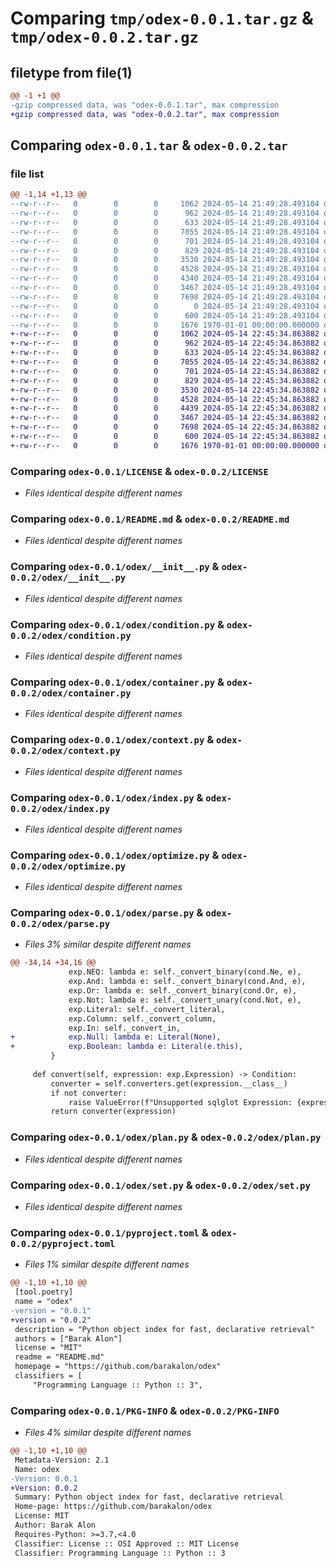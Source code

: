 # Comparing `tmp/odex-0.0.1.tar.gz` & `tmp/odex-0.0.2.tar.gz`

## filetype from file(1)

```diff
@@ -1 +1 @@
-gzip compressed data, was "odex-0.0.1.tar", max compression
+gzip compressed data, was "odex-0.0.2.tar", max compression
```

## Comparing `odex-0.0.1.tar` & `odex-0.0.2.tar`

### file list

```diff
@@ -1,14 +1,13 @@
--rw-r--r--   0        0        0     1062 2024-05-14 21:49:28.493104 odex-0.0.1/LICENSE
--rw-r--r--   0        0        0      962 2024-05-14 21:49:28.493104 odex-0.0.1/README.md
--rw-r--r--   0        0        0      633 2024-05-14 21:49:28.493104 odex-0.0.1/odex/__init__.py
--rw-r--r--   0        0        0     7055 2024-05-14 21:49:28.493104 odex-0.0.1/odex/condition.py
--rw-r--r--   0        0        0      701 2024-05-14 21:49:28.493104 odex-0.0.1/odex/container.py
--rw-r--r--   0        0        0      829 2024-05-14 21:49:28.493104 odex-0.0.1/odex/context.py
--rw-r--r--   0        0        0     3530 2024-05-14 21:49:28.493104 odex-0.0.1/odex/index.py
--rw-r--r--   0        0        0     4528 2024-05-14 21:49:28.493104 odex-0.0.1/odex/optimize.py
--rw-r--r--   0        0        0     4340 2024-05-14 21:49:28.493104 odex-0.0.1/odex/parse.py
--rw-r--r--   0        0        0     3467 2024-05-14 21:49:28.493104 odex-0.0.1/odex/plan.py
--rw-r--r--   0        0        0     7698 2024-05-14 21:49:28.493104 odex-0.0.1/odex/set.py
--rw-r--r--   0        0        0        0 2024-05-14 21:49:28.493104 odex-0.0.1/odex/utils.py
--rw-r--r--   0        0        0      600 2024-05-14 21:49:28.493104 odex-0.0.1/pyproject.toml
--rw-r--r--   0        0        0     1676 1970-01-01 00:00:00.000000 odex-0.0.1/PKG-INFO
+-rw-r--r--   0        0        0     1062 2024-05-14 22:45:34.863882 odex-0.0.2/LICENSE
+-rw-r--r--   0        0        0      962 2024-05-14 22:45:34.863882 odex-0.0.2/README.md
+-rw-r--r--   0        0        0      633 2024-05-14 22:45:34.863882 odex-0.0.2/odex/__init__.py
+-rw-r--r--   0        0        0     7055 2024-05-14 22:45:34.863882 odex-0.0.2/odex/condition.py
+-rw-r--r--   0        0        0      701 2024-05-14 22:45:34.863882 odex-0.0.2/odex/container.py
+-rw-r--r--   0        0        0      829 2024-05-14 22:45:34.863882 odex-0.0.2/odex/context.py
+-rw-r--r--   0        0        0     3530 2024-05-14 22:45:34.863882 odex-0.0.2/odex/index.py
+-rw-r--r--   0        0        0     4528 2024-05-14 22:45:34.863882 odex-0.0.2/odex/optimize.py
+-rw-r--r--   0        0        0     4439 2024-05-14 22:45:34.863882 odex-0.0.2/odex/parse.py
+-rw-r--r--   0        0        0     3467 2024-05-14 22:45:34.863882 odex-0.0.2/odex/plan.py
+-rw-r--r--   0        0        0     7698 2024-05-14 22:45:34.863882 odex-0.0.2/odex/set.py
+-rw-r--r--   0        0        0      600 2024-05-14 22:45:34.863882 odex-0.0.2/pyproject.toml
+-rw-r--r--   0        0        0     1676 1970-01-01 00:00:00.000000 odex-0.0.2/PKG-INFO
```

### Comparing `odex-0.0.1/LICENSE` & `odex-0.0.2/LICENSE`

 * *Files identical despite different names*

### Comparing `odex-0.0.1/README.md` & `odex-0.0.2/README.md`

 * *Files identical despite different names*

### Comparing `odex-0.0.1/odex/__init__.py` & `odex-0.0.2/odex/__init__.py`

 * *Files identical despite different names*

### Comparing `odex-0.0.1/odex/condition.py` & `odex-0.0.2/odex/condition.py`

 * *Files identical despite different names*

### Comparing `odex-0.0.1/odex/container.py` & `odex-0.0.2/odex/container.py`

 * *Files identical despite different names*

### Comparing `odex-0.0.1/odex/context.py` & `odex-0.0.2/odex/context.py`

 * *Files identical despite different names*

### Comparing `odex-0.0.1/odex/index.py` & `odex-0.0.2/odex/index.py`

 * *Files identical despite different names*

### Comparing `odex-0.0.1/odex/optimize.py` & `odex-0.0.2/odex/optimize.py`

 * *Files identical despite different names*

### Comparing `odex-0.0.1/odex/parse.py` & `odex-0.0.2/odex/parse.py`

 * *Files 3% similar despite different names*

```diff
@@ -34,14 +34,16 @@
             exp.NEQ: lambda e: self._convert_binary(cond.Ne, e),
             exp.And: lambda e: self._convert_binary(cond.And, e),
             exp.Or: lambda e: self._convert_binary(cond.Or, e),
             exp.Not: lambda e: self._convert_unary(cond.Not, e),
             exp.Literal: self._convert_literal,
             exp.Column: self._convert_column,
             exp.In: self._convert_in,
+            exp.Null: lambda e: Literal(None),
+            exp.Boolean: lambda e: Literal(e.this),
         }
 
     def convert(self, expression: exp.Expression) -> Condition:
         converter = self.converters.get(expression.__class__)
         if not converter:
             raise ValueError(f"Unsupported sqlglot Expression: {expression.__class__}")
         return converter(expression)
```

### Comparing `odex-0.0.1/odex/plan.py` & `odex-0.0.2/odex/plan.py`

 * *Files identical despite different names*

### Comparing `odex-0.0.1/odex/set.py` & `odex-0.0.2/odex/set.py`

 * *Files identical despite different names*

### Comparing `odex-0.0.1/pyproject.toml` & `odex-0.0.2/pyproject.toml`

 * *Files 1% similar despite different names*

```diff
@@ -1,10 +1,10 @@
 [tool.poetry]
 name = "odex"
-version = "0.0.1"
+version = "0.0.2"
 description = "Python object index for fast, declarative retrieval"
 authors = ["Barak Alon"]
 license = "MIT"
 readme = "README.md"
 homepage = "https://github.com/barakalon/odex"
 classifiers = [
     "Programming Language :: Python :: 3",
```

### Comparing `odex-0.0.1/PKG-INFO` & `odex-0.0.2/PKG-INFO`

 * *Files 4% similar despite different names*

```diff
@@ -1,10 +1,10 @@
 Metadata-Version: 2.1
 Name: odex
-Version: 0.0.1
+Version: 0.0.2
 Summary: Python object index for fast, declarative retrieval
 Home-page: https://github.com/barakalon/odex
 License: MIT
 Author: Barak Alon
 Requires-Python: >=3.7,<4.0
 Classifier: License :: OSI Approved :: MIT License
 Classifier: Programming Language :: Python :: 3
```

